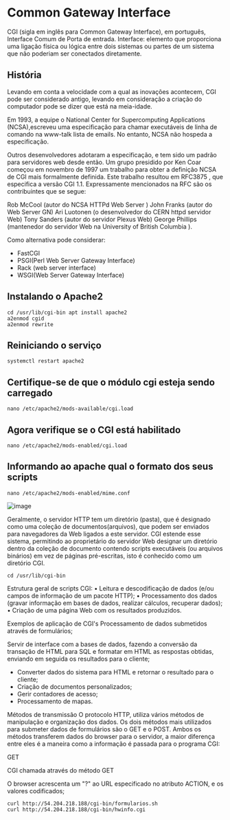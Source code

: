 # Common Gateway Interface
CGI (sigla em inglês para Common Gateway Interface), em português, Interface Comum de Porta de entrada.
Interface: elemento que proporciona uma ligação física ou lógica entre dois sistemas ou partes de um sistema que não poderiam ser conectados diretamente.

## História
Levando em conta a velocidade com a qual as inovações acontecem, CGI pode ser considerado antigo, levando em consideração a criação do computador pode se dizer que está na meia-idade.

Em 1993, a equipe o National Center for Supercomputing Applications (NCSA),escreveu uma especificação para chamar executáveis ​​de linha de comando na www-talk lista de emails. No entanto, NCSA não hospeda a especificação.

Outros desenvolvedores adotaram a especificação, e tem sido um padrão para servidores web desde então. Um grupo presidido por Ken Coar começou em novembro de 1997 um trabalho para obter a definição NCSA de CGI mais formalmente definida. Este trabalho resultou em RFC3875 , que especifica a versão CGI 1.1. Expressamente mencionados na RFC são os contribuintes que se segue:

Rob McCool (autor do NCSA HTTPd Web Server ) John Franks (autor do Web Server GN) Ari Luotonen (o desenvolvedor do CERN httpd servidor Web) Tony Sanders (autor do servidor Plexus Web) George Phillips (mantenedor do servidor Web na University of British Columbia ).

Como alternativa pode considerar:

* FastCGI
* PSGI(Perl Web Server Gateway Interface)
* Rack (web server interface)
* WSGI(Web Server Gateway Interface)

## Instalando o Apache2
```
cd /usr/lib/cgi-bin apt install apache2
a2enmod cgid
a2enmod rewrite
```

## Reiniciando o serviço
```
systemctl restart apache2
```
## Certifique-se de que o módulo cgi esteja sendo carregado
```
nano /etc/apache2/mods-available/cgi.load  
```
## Agora verifique se o CGI está habilitado
```
nano /etc/apache2/mods-enabled/cgi.load
```
## Informando ao apache qual o formato dos seus scripts
```
nano /etc/apache2/mods-enabled/mime.conf
```
![image](https://user-images.githubusercontent.com/91998391/163693503-84d5752b-53c3-4e66-a0f0-a8365991d274.png)

Geralmente, o servidor HTTP tem um diretório (pasta), que é designado como uma coleção de documentos(arquivos), que podem ser enviados para navegadores da Web ligados a este servidor.
CGI estende esse sistema, permitindo ao proprietário do servidor Web designar um diretório dentro da coleção de documento contendo scripts executáveis (ou arquivos binários) em vez de páginas pré-escritas, isto é conhecido como um diretório CGI.
```
cd /usr/lib/cgi-bin
```

Estrutura geral de scripts CGI:
•	Leitura e descodificação de dados (e/ou campos de informação de um pacote HTTP);
•	Processamento dos dados (gravar informação em bases de dados, realizar cálculos, recuperar dados);
•	Criação de uma página Web com os resultados produzidos.

Exemplos de aplicação de CGI's
Processamento de dados submetidos através de formulários;

Servir de interface com a bases de dados, fazendo a conversão da
transação de HTML para SQL e formatar em HTML as respostas obtidas,
enviando em seguida os resultados para o cliente;

* Converter dados do sistema para HTML e retornar o resultado para o
cliente;
* Criação de documentos personalizados;
* Gerir contadores de acesso;
* Processamento de mapas.

Métodos de transmissão
O protocolo HTTP, utiliza vários métodos de manipulação e organização dos dados. Os dois métodos mais utilizados para submeter dados de formulários são o GET e o POST. Ambos os métodos transferem dados do browser para o servidor, a maior diferença entre eles é a maneira como a informação é passada para o programa CGI:

GET

CGI chamada através do método GET

O browser acrescenta um "?" ao URL especificado no atributo ACTION, e os valores codificados;

```
curl http://54.204.218.188/cgi-bin/formularios.sh
curl http://54.204.218.188/cgi-bin/hwinfo.cgi
```
